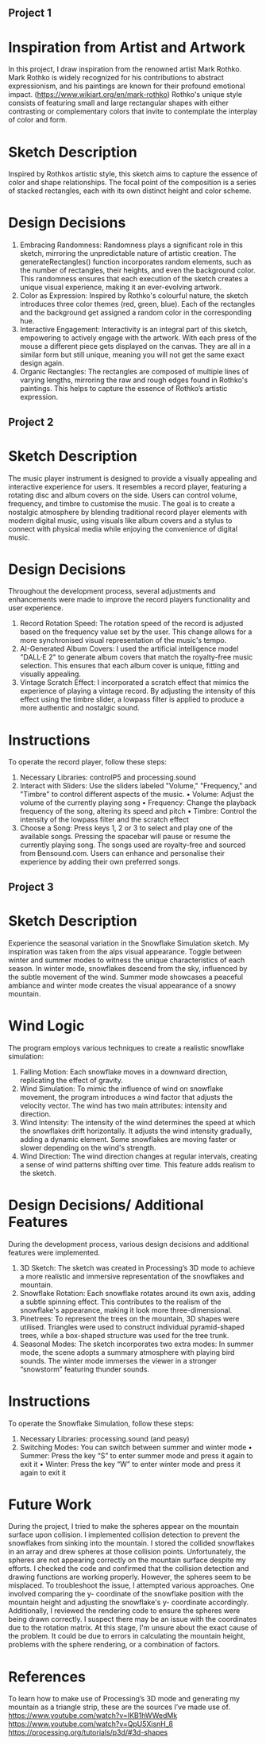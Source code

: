 ## Project 1
# Inspiration from Artist and Artwork
In this project, I draw inspiration from the renowned artist Mark Rothko. Mark Rothko is widely
recognized for his contributions to abstract expressionism, and his paintings are known for their
profound emotional impact. (https://www.wikiart.org/en/mark-rothko)
Rothko's unique style consists of featuring small and large rectangular shapes with either
contrasting or complementary colors that invite to contemplate the interplay of color and form.

# Sketch Description
Inspired by Rothkos artistic style, this sketch aims to capture the essence of color and shape
relationships. The focal point of the composition is a series of stacked rectangles, each with its own
distinct height and color scheme.

# Design Decisions
1. Embracing Randomness: Randomness plays a significant role in this sketch, mirroring the
unpredictable nature of artistic creation. The generateRectangles() function incorporates
random elements, such as the number of rectangles, their heights, and even the background
color. This randomness ensures that each execution of the sketch creates a unique visual
experience, making it an ever-evolving artwork.
2. Color as Expression: Inspired by Rothko's colourful nature, the sketch introduces three color
themes (red, green, blue). Each of the rectangles and the background get assigned a random
color in the corresponding hue.
3. Interactive Engagement: Interactivity is an integral part of this sketch, empowering to
actively engage with the artwork. With each press of the mouse a different piece gets
displayed on the canvas. They are all in a similar form but still unique, meaning you will not
get the same exact design again.
4. Organic Rectangles: The rectangles are composed of multiple lines of varying lengths,
mirroring the raw and rough edges found in Rothko's paintings. This helps to capture the
essence of Rothko’s artistic expression.

## Project 2
# Sketch Description
The music player instrument is designed to provide a visually appealing and interactive experience
for users. It resembles a record player, featuring a rotating disc and album covers on the side. Users
can control volume, frequency, and timbre to customise the music. The goal is to create a nostalgic
atmosphere by blending traditional record player elements with modern digital music, using visuals
like album covers and a stylus to connect with physical media while enjoying the convenience of
digital music.

# Design Decisions
Throughout the development process, several adjustments and enhancements were made to improve
the record players functionality and user experience.
1. Record Rotation Speed: The rotation speed of the record is adjusted based on the frequency
value set by the user. This change allows for a more synchronised visual representation of the
music's tempo.
2. AI-Generated Album Covers: I used the artificial intelligence model "DALL·E 2" to
generate album covers that match the royalty-free music selection. This ensures that each
album cover is unique, fitting and visually appealing.
3. Vintage Scratch Effect: I incorporated a scratch effect that mimics the experience of playing
a vintage record. By adjusting the intensity of this effect using the timbre slider, a lowpass
filter is applied to produce a more authentic and nostalgic sound.

# Instructions
To operate the record player, follow these steps:
1. Necessary Libraries: controlP5 and processing.sound
2. Interact with Sliders: Use the sliders labeled "Volume," "Frequency," and "Timbre" to
control different aspects of the music.
• Volume: Adjust the volume of the currently playing song
• Frequency: Change the playback frequency of the song, altering its speed and pitch
• Timbre: Control the intensity of the lowpass filter and the scratch effect
3. Choose a Song: Press keys 1, 2 or 3 to select and play one of the available songs. Pressing the
spacebar will pause or resume the currently playing song.
The songs used are royalty-free and sourced from Bensound.com. Users can enhance and
personalise their experience by adding their own preferred songs.

## Project 3
# Sketch Description
Experience the seasonal variation in the Snowflake Simulation sketch. My inspiration was taken
from the alps visual appearance. Toggle between winter and summer modes to witness the unique
characteristics of each season. In winter mode, snowflakes descend from the sky, influenced by the
subtle movement of the wind. Summer mode showcases a peaceful ambiance and winter mode
creates the visual appearance of a snowy mountain.

# Wind Logic
The program employs various techniques to create a realistic snowflake simulation:
1. Falling Motion: Each snowflake moves in a downward direction, replicating the effect of
gravity.
2. Wind Simulation: To mimic the influence of wind on snowflake movement, the program
introduces a wind factor that adjusts the velocity vector. The wind has two main attributes:
intensity and direction.
3. Wind Intensity: The intensity of the wind determines the speed at which the snowflakes drift
horizontally. It adjusts the wind intensity gradually, adding a dynamic element. Some
snowflakes are moving faster or slower depending on the wind's strength.
4. Wind Direction: The wind direction changes at regular intervals, creating a sense of wind
patterns shifting over time. This feature adds realism to the sketch.

# Design Decisions/ Additional Features
During the development process, various design decisions and additional features were
implemented.
1. 3D Sketch: The sketch was created in Processing’s 3D mode to achieve a more realistic and
immersive representation of the snowflakes and mountain.
2. Snowflake Rotation: Each snowflake rotates around its own axis, adding a subtle spinning
effect. This contributes to the realism of the snowflake's appearance, making it look more
three-dimensional.
3. Pinetrees: To represent the trees on the mountain, 3D shapes were utilised. Triangles were
used to construct individual pyramid-shaped trees, while a box-shaped structure was used for
the tree trunk.
4. Seasonal Modes: The sketch incorporates two extra modes: In summer mode, the scene
adopts a summary atmosphere with playing bird sounds. The winter mode immerses the
viewer in a stronger “snowstorm” featuring thunder sounds.

# Instructions
To operate the Snowflake Simulation, follow these steps:
1. Necessary Libraries: processing.sound (and peasy)
2. Switching Modes: You can switch between summer and winter mode
• Summer: Press the key “S” to enter summer mode and press it again to exit it
• Winter: Press the key “W” to enter winter mode and press it again to exit it

# Future Work
During the project, I tried to make the spheres appear on the mountain surface upon collision. I
implemented collision detection to prevent the snowflakes from sinking into the mountain. I stored
the collided snowflakes in an array and drew spheres at those collision points.
Unfortunately, the spheres are not appearing correctly on the mountain surface despite my efforts. I
checked the code and confirmed that the collision detection and drawing functions are working
properly. However, the spheres seem to be misplaced.
To troubleshoot the issue, I attempted various approaches. One involved comparing the y-
coordinate of the snowflake position with the mountain height and adjusting the snowflake's y-
coordinate accordingly. Additionally, I reviewed the rendering code to ensure the spheres were
being drawn correctly. I suspect there may be an issue with the coordinates due to the rotation
matrix.
At this stage, I'm unsure about the exact cause of the problem. It could be due to errors in
calculating the mountain height, problems with the sphere rendering, or a combination of factors.

# References
To learn how to make use of Processing’s 3D mode and generating my mountain as a triangle strip,
these are the sources I’ve made use of.
https://www.youtube.com/watch?v=IKB1hWWedMk
https://www.youtube.com/watch?v=QpU5XisnH_8
https://processing.org/tutorials/p3d/#3d-shapes
